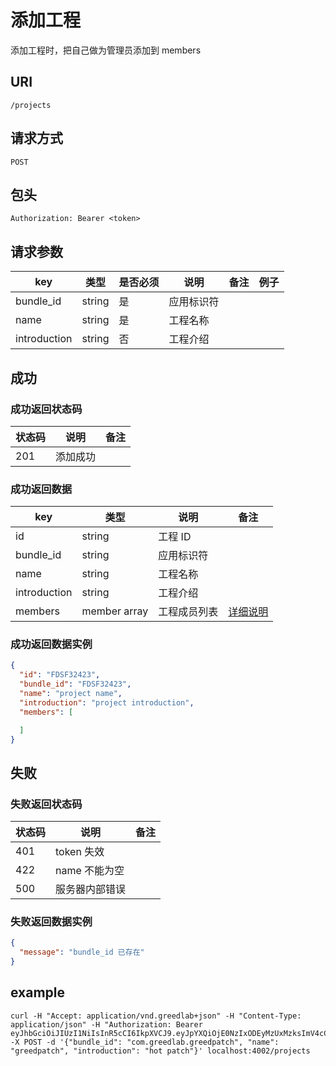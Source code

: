 # 添加工程

添加工程时，把自己做为管理员添加到 members

## URI

```
/projects
```

## 请求方式

```
POST
```

## 包头

```
Authorization: Bearer <token>
```

## 请求参数

| key | 类型 | 是否必须 | 说明 | 备注 | 例子 |
| --- | --- | --- | --- | --- | --- |
| bundle_id | string | 是 | 应用标识符 |  |  |
| name | string | 是 | 工程名称 |  |  |
| introduction | string | 否 | 工程介绍 |  |  |

## 成功

### 成功返回状态码

| 状态码 | 说明 | 备注 |
| --- | --- | --- |
| 201 | 添加成功 | |

### 成功返回数据

| key | 类型 | 说明 | 备注 |
| --- | --- | --- | --- |
| id | string | 工程 ID |  |
| bundle_id | string | 应用标识符 |  |  
| name | string | 工程名称 |  |  
| introduction | string | 工程介绍 |  |
| members | member array | 工程成员列表 | [详细说明](../../table/project.md#member) |  |

### 成功返回数据实例

```json
{
  "id": "FDSF32423",
  "bundle_id": "FDSF32423",
  "name": "project name",
  "introduction": "project introduction",
  "members": [

  ]
}
```

## 失败

### 失败返回状态码

| 状态码 | 说明 | 备注 |
| --- | --- | --- |
| 401 | token 失效 |  |  
| 422 | name 不能为空 |  |  
| 500 | 服务器内部错误 |  |  

### 失败返回数据实例

```json
{
  "message": "bundle_id 已存在"
}
```

## example

```
curl -H "Accept: application/vnd.greedlab+json" -H "Content-Type: application/json" -H "Authorization: Bearer eyJhbGciOiJIUzI1NiIsInR5cCI6IkpXVCJ9.eyJpYXQiOjE0NzIxODEyMzUxMzksImV4cCI6MTQ3NDc3MzIzNTEzOSwiaWQiOiI1N2JmOWJhMWNlODRjOTk5YTBlZmQ1YjciLCJzY29wZSI6ImRlZmF1bHQifQ.ESm0koiqDc8nfRTiHp4Uwo7PKNCtPRU5dfVfLT6MUSk" -X POST -d '{"bundle_id": "com.greedlab.greedpatch", "name": "greedpatch", "introduction": "hot patch"}' localhost:4002/projects
```
